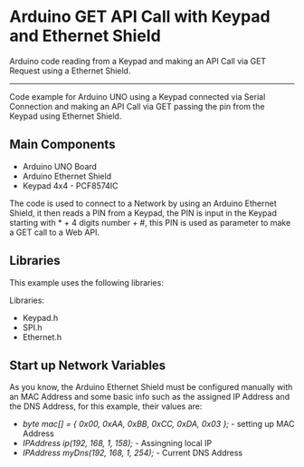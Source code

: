 # Arduino GET API Call with Keypad and Ethernet Shield
Arduino code reading from a Keypad and making an API Call via GET Request using a Ethernet Shield.
<hr />
<div>
  Code example for Arduino UNO using a Keypad connected via Serial Connection and making an API Call via GET passing the pin from the Keypad using Ethernet Shield.
</div>
<div>
  <h2>Main Components</h2>
  <ul>
    <li>Arduino UNO Board</li>
    <li>Arduino Ethernet Shield</li>
    <li>Keypad 4x4 - PCF8574IC</li>
  </ul>
</div>
<div>
  The code is used to connect to a Network by using an Arduino Ethernet Shield, it then reads a PIN from a Keypad, the PIN is input in the Keypad starting with * + 4 digits number + #, this PIN is used as parameter to make a GET call to a Web API.
</div>
<div>
  <h2>Libraries</h2>
  <p>This example uses the following libraries:</p>
  <p>Libraries: 
    <ul>
      <li>Keypad.h</li>
      <li>SPI.h</li>
      <li>Ethernet.h</li>
    </ul>
  </p>
</div>
<div>
  <h2>Start up Network Variables</h2>
  <p>
   As you know, the Arduino Ethernet Shield must be configured manually with an MAC Address and some basic info such as the assigned IP Address and the DNS Address, for this example, their values are:
    <ul>
      <li><i>byte mac[] = { 0x00, 0xAA, 0xBB, 0xCC, 0xDA, 0x03 };</i> - setting up MAC Address</li>
      <li><i>IPAddress ip(192, 168, 1, 158);</i> - Assingning local IP</li>
      <li><i>IPAddress myDns(192, 168, 1, 254);</i> - Current DNS Address</li>
    </ul>
  </p>
</div>
